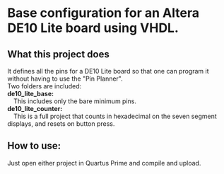 <h1>Base configuration for an Altera DE10 Lite board using VHDL.</h1>

<h2>What this project does</h2>
It defines all the pins for a DE10 Lite board so that one can program it without having to use the "Pin Planner".<br>
Two folders are included:<br>
<b>de10_lite_base:</b><br>
&emsp;This includes only the bare minimum pins.<br>
<b>de10_lite_counter:</b><br>
&emsp;This is a full project that counts in hexadecimal on the seven segment displays, and resets on button press.<br>

<h2>How to use:</h2>
Just open either project in Quartus Prime and compile and upload.<br>
    